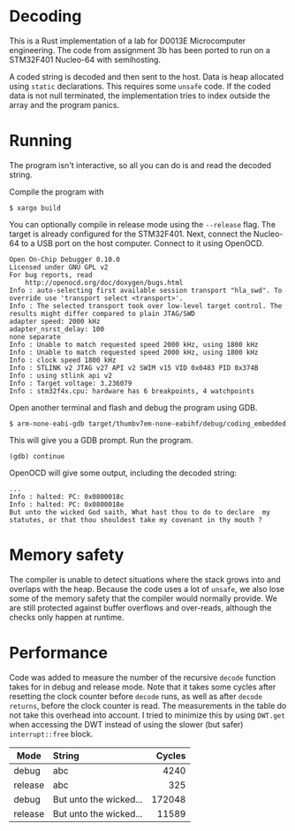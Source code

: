 # Decoding
This is a Rust implementation of a lab for D0013E Microcomputer engineering. The code from assignment 3b has been ported to run on a STM32F401 Nucleo-64 with semihosting.

A coded string is decoded and then sent to the host. Data is heap allocated using `static` declarations. This requires some `unsafe` code. If the coded data is not null terminated, the implementation tries to index outside the array and the program panics.

# Running
The program isn't interactive, so all you can do is and read the decoded string.

Compile the program with

```$ xargo build```

You can optionally compile in release mode using the `--release` flag. The target is already configured for the STM32F401. Next, connect the Nucleo-64 to a USB port on the host computer. Connect to it using OpenOCD.

```$ openocd -f interface/stlink-v2-1.cfg -f target/stm32f4x.cfg
Open On-Chip Debugger 0.10.0
Licensed under GNU GPL v2
For bug reports, read
	http://openocd.org/doc/doxygen/bugs.html
Info : auto-selecting first available session transport "hla_swd". To override use 'transport select <transport>'.
Info : The selected transport took over low-level target control. The results might differ compared to plain JTAG/SWD
adapter speed: 2000 kHz
adapter_nsrst_delay: 100
none separate
Info : Unable to match requested speed 2000 kHz, using 1800 kHz
Info : Unable to match requested speed 2000 kHz, using 1800 kHz
Info : clock speed 1800 kHz
Info : STLINK v2 JTAG v27 API v2 SWIM v15 VID 0x0483 PID 0x374B
Info : using stlink api v2
Info : Target voltage: 3.236079
Info : stm32f4x.cpu: hardware has 6 breakpoints, 4 watchpoints
```

Open another terminal and flash and debug the program using GDB.

```$ arm-none-eabi-gdb target/thumbv7em-none-eabihf/debug/coding_embedded```

This will give you a GDB prompt. Run the program.

```(gdb) continue```

OpenOCD will give some output, including the decoded string:

```
...
Info : halted: PC: 0x0800018c
Info : halted: PC: 0x0800018e
But unto the wicked God saith, What hast thou to do to declare  my statutes, or that thou shouldest take my covenant in thy mouth ?
```

# Memory safety
The compiler is unable to detect situations where the stack grows into and overlaps with the heap. Because the code uses a lot of `unsafe`, we also lose some of the memory safety that the compiler would normally provide. We are still protected against buffer overflows and over-reads, although the checks only happen at runtime.

# Performance
Code was added to measure the number of the recursive `decode` function takes for in debug and release mode. Note that it takes some cycles after resetting the clock counter before `decode` runs, as well as after `decode returns`, before the clock counter is read. The measurements in the table do not take this overhead into account. I tried to minimize this by using `DWT.get` when accessing the DWT instead of using the slower (but safer) `interrupt::free` block.

| Mode  |String                |Cycles|
|-------|:---------------------|-----:|
|debug  |abc                   |  4240|
|release|abc                   |   325|
|debug  |But unto the wicked...|172048|
|release|But unto the wicked...| 11589|
